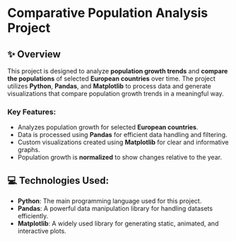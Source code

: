 # Comparative Population Analysis Project

## ✨ **Overview**

This project is designed to analyze **population growth trends** and **compare the populations** of selected **European countries** over time. The project utilizes **Python**, **Pandas**, and **Matplotlib** to process data and generate visualizations that compare population growth trends in a meaningful way.

### **Key Features**:
- Analyzes population growth for selected **European countries**.
- Data is processed using **Pandas** for efficient data handling and filtering.
- Custom visualizations created using **Matplotlib** for clear and informative graphs.
- Population growth is **normalized** to show changes relative to the year.

## 💻 **Technologies Used**:
- **Python**: The main programming language used for this project.
- **Pandas**: A powerful data manipulation library for handling datasets efficiently.
- **Matplotlib**: A widely used library for generating static, animated, and interactive plots.

